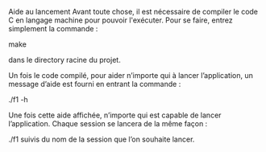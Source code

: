 Aide au lancement
Avant toute chose, il est nécessaire de compiler le code C en langage machine pour pouvoir l'exécuter. Pour se faire, entrez simplement la commande : 

make

dans le directory racine du projet.

Un fois le code compilé, pour aider n’importe qui à lancer l’application, un message d’aide est fourni en entrant la commande : 

./f1 -h


Une fois cette aide affichée, n’importe qui est capable de lancer l’application. Chaque session se lancera de la même façon : 

./f1 suivis du nom de la session que l’on souhaite lancer.

